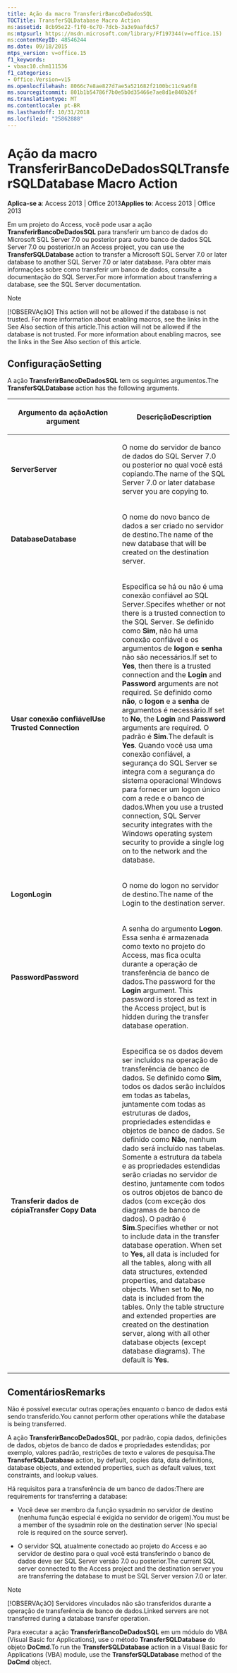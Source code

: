 ```yaml
---
title: Ação da macro TransferirBancoDeDadosSQL
TOCTitle: TransferSQLDatabase Macro Action
ms:assetid: 8cb95e22-f1f0-6c70-7dcb-3a3e9aafdc57
ms:mtpsurl: https://msdn.microsoft.com/library/Ff197344(v=office.15)
ms:contentKeyID: 48546244
ms.date: 09/18/2015
mtps_version: v=office.15
f1_keywords:
- vbaac10.chm111536
f1_categories:
- Office.Version=v15
ms.openlocfilehash: 8066c7e8ae827d7ae5a521682f2100bc11c9a6f8
ms.sourcegitcommit: 801b1b54786f7b0e5b0d35466e7ae8d1e840b26f
ms.translationtype: MT
ms.contentlocale: pt-BR
ms.lasthandoff: 10/31/2018
ms.locfileid: "25862888"
---
```

# <a name="transfersqldatabase-macro-action"></a><span data-ttu-id="f4f57-102">Ação da macro TransferirBancoDeDadosSQL</span><span class="sxs-lookup"><span data-stu-id="f4f57-102">TransferSQLDatabase Macro Action</span></span>


<span data-ttu-id="f4f57-103">**Aplica-se a**: Access 2013 | Office 2013</span><span class="sxs-lookup"><span data-stu-id="f4f57-103">**Applies to**: Access 2013 | Office 2013</span></span>

<span data-ttu-id="f4f57-104">Em um projeto do Access, você pode usar a ação **TransferirBancoDeDadosSQL** para transferir um banco de dados do Microsoft SQL Server 7.0 ou posterior para outro banco de dados SQL Server 7.0 ou posterior.</span><span class="sxs-lookup"><span data-stu-id="f4f57-104">In an Access project, you can use the **TransferSQLDatabase** action to transfer a Microsoft SQL Server 7.0 or later database to another SQL Server 7.0 or later database.</span></span> <span data-ttu-id="f4f57-105">Para obter mais informações sobre como transferir um banco de dados, consulte a documentação do SQL Server.</span><span class="sxs-lookup"><span data-stu-id="f4f57-105">For more information about transferring a database, see the SQL Server documentation.</span></span>


> [!NOTE]
> <span data-ttu-id="f4f57-p102">[!OBSERVAçãO] This action will not be allowed if the database is not trusted. For more information about enabling macros, see the links in the See Also section of this article.</span><span class="sxs-lookup"><span data-stu-id="f4f57-p102">This action will not be allowed if the database is not trusted. For more information about enabling macros, see the links in the See Also section of this article.</span></span>



## <a name="setting"></a><span data-ttu-id="f4f57-108">Configuração</span><span class="sxs-lookup"><span data-stu-id="f4f57-108">Setting</span></span>

<span data-ttu-id="f4f57-109">A ação **TransferirBancoDeDadosSQL** tem os seguintes argumentos.</span><span class="sxs-lookup"><span data-stu-id="f4f57-109">The **TransferSQLDatabase** action has the following arguments.</span></span>

<table>
<colgroup>
<col style="width: 50%" />
<col style="width: 50%" />
</colgroup>
<thead>
<tr class="header">
<th><p><span data-ttu-id="f4f57-110">Argumento da ação</span><span class="sxs-lookup"><span data-stu-id="f4f57-110">Action argument</span></span></p></th>
<th><p><span data-ttu-id="f4f57-111">Descrição</span><span class="sxs-lookup"><span data-stu-id="f4f57-111">Description</span></span></p></th>
</tr>
</thead>
<tbody>
<tr class="odd">
<td><p><span data-ttu-id="f4f57-112"><strong>Server</strong></span><span class="sxs-lookup"><span data-stu-id="f4f57-112"><strong>Server</strong></span></span></p></td>
<td><p><span data-ttu-id="f4f57-113">O nome do servidor de banco de dados do SQL Server 7.0 ou posterior no qual você está copiando.</span><span class="sxs-lookup"><span data-stu-id="f4f57-113">The name of the SQL Server 7.0 or later database server you are copying to.</span></span></p></td>
</tr>
<tr class="even">
<td><p><span data-ttu-id="f4f57-114"><strong>Database</strong></span><span class="sxs-lookup"><span data-stu-id="f4f57-114"><strong>Database</strong></span></span></p></td>
<td><p><span data-ttu-id="f4f57-115">O nome do novo banco de dados a ser criado no servidor de destino.</span><span class="sxs-lookup"><span data-stu-id="f4f57-115">The name of the new database that will be created on the destination server.</span></span></p></td>
</tr>
<tr class="odd">
<td><p><span data-ttu-id="f4f57-116"><strong>Usar conexão confiável</strong></span><span class="sxs-lookup"><span data-stu-id="f4f57-116"><strong>Use Trusted Connection</strong></span></span></p></td>
<td><p><span data-ttu-id="f4f57-117">Especifica se há ou não é uma conexão confiável ao SQL Server.</span><span class="sxs-lookup"><span data-stu-id="f4f57-117">Specifes whether or not there is a trusted connection to the SQL Server.</span></span> <span data-ttu-id="f4f57-118">Se definido como <strong>Sim</strong>, não há uma conexão confiável e os argumentos de <strong>logon</strong> e <strong>senha</strong> não são necessários.</span><span class="sxs-lookup"><span data-stu-id="f4f57-118">If set to <strong>Yes</strong>, then there is a trusted connection and the <strong>Login</strong> and <strong>Password</strong> arguments are not required.</span></span> <span data-ttu-id="f4f57-119">Se definido como <strong>não</strong>, o <strong>logon</strong> e a <strong>senha</strong> de argumentos é necessário.</span><span class="sxs-lookup"><span data-stu-id="f4f57-119">If set to <strong>No</strong>, the <strong>Login</strong> and <strong>Password</strong> arguments are required.</span></span> <span data-ttu-id="f4f57-120">O padrão é <strong>Sim</strong>.</span><span class="sxs-lookup"><span data-stu-id="f4f57-120">The default is <strong>Yes</strong>.</span></span> <span data-ttu-id="f4f57-121">Quando você usa uma conexão confiável, a segurança do SQL Server se integra com a segurança do sistema operacional Windows para fornecer um logon único com a rede e o banco de dados.</span><span class="sxs-lookup"><span data-stu-id="f4f57-121">When you use a trusted connection, SQL Server security integrates with the Windows operating system security to provide a single log on to the network and the database.</span></span></p></td>
</tr>
<tr class="even">
<td><p><span data-ttu-id="f4f57-122"><strong>Logon</strong></span><span class="sxs-lookup"><span data-stu-id="f4f57-122"><strong>Login</strong></span></span></p></td>
<td><p><span data-ttu-id="f4f57-123">O nome do logon no servidor de destino.</span><span class="sxs-lookup"><span data-stu-id="f4f57-123">The name of the Login to the destination server.</span></span></p></td>
</tr>
<tr class="odd">
<td><p><span data-ttu-id="f4f57-124"><strong>Password</strong></span><span class="sxs-lookup"><span data-stu-id="f4f57-124"><strong>Password</strong></span></span></p></td>
<td><p><span data-ttu-id="f4f57-p104">A senha do argumento <strong>Logon</strong>. Essa senha é armazenada como texto no projeto do Access, mas fica oculta durante a operação de transferência de banco de dados.</span><span class="sxs-lookup"><span data-stu-id="f4f57-p104">The password for the <strong>Login</strong> argument. This password is stored as text in the Access project, but is hidden during the transfer database operation.</span></span></p></td>
</tr>
<tr class="even">
<td><p><span data-ttu-id="f4f57-127"><strong>Transferir dados de cópia</strong></span><span class="sxs-lookup"><span data-stu-id="f4f57-127"><strong>Transfer Copy Data</strong></span></span></p></td>
<td><p><span data-ttu-id="f4f57-p105">Especifica se os dados devem ser incluídos na operação de transferência de banco de dados. Se definido como <strong>Sim</strong>, todos os dados serão incluídos em todas as tabelas, juntamente com todas as estruturas de dados, propriedades estendidas e objetos de banco de dados. Se definido como <strong>Não</strong>, nenhum dado será incluído nas tabelas. Somente a estrutura da tabela e as propriedades estendidas serão criadas no servidor de destino, juntamente com todos os outros objetos de banco de dados (com exceção dos diagramas de banco de dados). O padrão é <strong>Sim</strong>.</span><span class="sxs-lookup"><span data-stu-id="f4f57-p105">Specifies whether or not to include data in the transfer database operation. When set to <strong>Yes</strong>, all data is included for all the tables, along with all data structures, extended properties, and database objects. When set to <strong>No</strong>, no data is included from the tables. Only the table structure and extended properties are created on the destination server, along with all other database objects (except database diagrams). The default is <strong>Yes</strong>.</span></span></p></td>
</tr>
</tbody>
</table>


## <a name="remarks"></a><span data-ttu-id="f4f57-133">Comentários</span><span class="sxs-lookup"><span data-stu-id="f4f57-133">Remarks</span></span>

<span data-ttu-id="f4f57-134">Não é possível executar outras operações enquanto o banco de dados está sendo transferido.</span><span class="sxs-lookup"><span data-stu-id="f4f57-134">You cannot perform other operations while the database is being transferred.</span></span>

<span data-ttu-id="f4f57-135">A ação **TransferirBancoDeDadosSQL**, por padrão, copia dados, definições de dados, objetos de banco de dados e propriedades estendidas; por exemplo, valores padrão, restrições de texto e valores de pesquisa.</span><span class="sxs-lookup"><span data-stu-id="f4f57-135">The **TransferSQLDatabase** action, by default, copies data, data definitions, database objects, and extended properties, such as default values, text constraints, and lookup values.</span></span>

<span data-ttu-id="f4f57-136">Há requisitos para a transferência de um banco de dados:</span><span class="sxs-lookup"><span data-stu-id="f4f57-136">There are requirements for transferring a database:</span></span>

  - <span data-ttu-id="f4f57-137">Você deve ser membro da função sysadmin no servidor de destino (nenhuma função especial é exigida no servidor de origem).</span><span class="sxs-lookup"><span data-stu-id="f4f57-137">You must be a member of the sysadmin role on the destination server (No special role is required on the source server).</span></span>

<!-- end list -->

  - <span data-ttu-id="f4f57-138">O servidor SQL atualmente conectado ao projeto do Access e ao servidor de destino para o qual você está transferindo o banco de dados deve ser SQL Server versão 7.0 ou posterior.</span><span class="sxs-lookup"><span data-stu-id="f4f57-138">The current SQL server connected to the Access project and the destination server you are transferring the database to must be SQL Server version 7.0 or later.</span></span>


> [!NOTE]
> <P><span data-ttu-id="f4f57-139">[!OBSERVAçãO] Servidores vinculados não são transferidos durante a operação de transferência de banco de dados.</span><span class="sxs-lookup"><span data-stu-id="f4f57-139">Linked servers are not transferred during a database transfer operation.</span></span></P>



<span data-ttu-id="f4f57-140">Para executar a ação **TransferirBancoDeDadosSQL** em um módulo do VBA (Visual Basic for Applications), use o método **TransferSQLDatabase** do objeto **DoCmd**.</span><span class="sxs-lookup"><span data-stu-id="f4f57-140">To run the **TransferSQLDatabase** action in a Visual Basic for Applications (VBA) module, use the **TransferSQLDatabase** method of the **DoCmd** object.</span></span>

